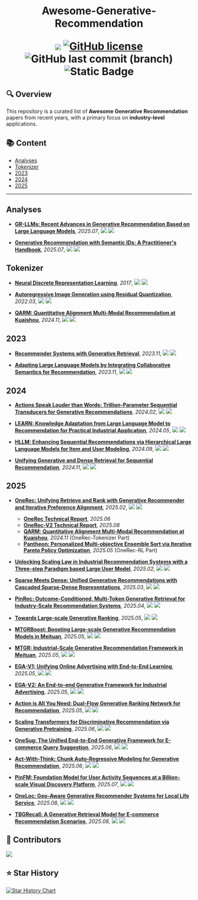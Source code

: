 <p align="center">
<h1 align="center">Awesome-Generative-Recommendation


<p align="center">
    <a href="https://awesome.re"><img src="https://awesome.re/badge.svg"></a>
    <a href="https://github.com/uestc-huangyw/Awesome-Generative-Recommendation/blob/master/LICENSE"><img alt="GitHub license" src="https://img.shields.io/github/license/uestc-huangyw/Awesome-Generative-Recommendation"></a>
    <img src="https://img.shields.io/github/last-commit/uestc-huangyw/Awesome-Generative-Recommendation/main?logo=github&color=blue" alt="GitHub last commit (branch)">
    <img src="https://img.shields.io/badge/Contributions-welcome-blue.svg?style=flat" alt="Static Badge">
</p>


## 🔍 Overview

This repository is a curated list of **Awesome Generative Recommendation** papers from recent years, with a primary focus on **industry-level** applications.

## 📚 Content

- [Analyses](#analyses)
- [Tokenizer](#tokenizer)
- [2023](#2023)
- [2024](#2024)
- [2025](#2025)


---


## Analyses

- [**GR-LLMs: Recent Advances in Generative Recommendation Based on Large Language Models**](https://arxiv.org/abs/2507.06507v2), *2025.07*, ![](https://img.shields.io/badge/Survey-red) ![](https://img.shields.io/badge/Alibaba-orange)


- [**Generative Recommendation with Semantic IDs: A Practitioner's Handbook**](https://arxiv.org/abs/2507.22224v1), *2025.07*, ![](https://img.shields.io/badge/GRID-blue) ![](https://img.shields.io/badge/Snap-orange)






## Tokenizer

- [**Neural Discrete Representation Learning**](https://proceedings.neurips.cc/paper_files/paper/2017/file/7a98af17e63a0ac09ce2e96d03992fbc-Paper.pdf), *2017*, ![](https://img.shields.io/badge/VQ_VAE-blue) ![](https://img.shields.io/badge/DeepMind-orange)


- [**Autoregressive Image Generation using Residual Quantization**](https://arxiv.org/abs/2203.01941), *2022.03*, ![](https://img.shields.io/badge/RQ_VAE-blue) ![](https://img.shields.io/badge/POSTECH-orange)


- [**QARM: Quantitative Alignment Multi-Modal Recommendation at Kuaishou**](https://arxiv.org/abs/2411.11739), *2024.11*, ![](https://img.shields.io/badge/QARM-blue) ![](https://img.shields.io/badge/Kuaishou-orange)






## 2023

- [**Recommender Systems with Generative Retrieval**](https://proceedings.neurips.cc/paper_files/paper/2023/file/20dcab0f14046a5c6b02b61da9f13229-Paper-Conference.pdf), *2023.11*, ![](https://img.shields.io/badge/TIGER-blue) ![](https://img.shields.io/badge/DeepMind-orange)


- [**Adapting Large Language Models by Integrating Collaborative Semantics for Recommendation**](https://arxiv.org/abs/2311.09049), *2023.11*, ![](https://img.shields.io/badge/LC_Rec-blue) ![](https://img.shields.io/badge/Tencent-orange)





## 2024

- [**Actions Speak Louder than Words: Trillion-Parameter Sequential Transducers for Generative Recommendations**](https://arxiv.org/abs/2402.17152), *2024.02*, ![](https://img.shields.io/badge/HSTU-blue) ![](https://img.shields.io/badge/Meta-orange)


- [**LEARN: Knowledge Adaptation from Large Language Model to Recommendation for Practical Industrial Application**](https://arxiv.org/abs/2405.03988), *2024.05*, ![](https://img.shields.io/badge/LEARN-blue) ![](https://img.shields.io/badge/Kuaishou-orange)


- [**HLLM: Enhancing Sequential Recommendations via Hierarchical Large Language Models for Item and User Modeling**](https://arxiv.org/abs/2409.12740), *2024.09*, ![](https://img.shields.io/badge/HLLM-blue) ![](https://img.shields.io/badge/ByteDance-orange)


- [**Unifying Generative and Dense Retrieval for Sequential Recommendation**](https://arxiv.org/abs/2411.18814), *2024.11*, ![](https://img.shields.io/badge/LIGER-blue) ![](https://img.shields.io/badge/Meta-orange)






## 2025

- [**OneRec: Unifying Retrieve and Rank with Generative Recommender and Iterative Preference Alignment**](https://arxiv.org/abs/2502.18965), *2025.02*, ![](https://img.shields.io/badge/OneRec-blue) ![](https://img.shields.io/badge/Kuaishou-orange)
  - [**OneRec Technical Report**](https://arxiv.org/abs/2506.13695), *2025.06*
  - [**OneRec-V2 Technical Report**](https://arxiv.org/pdf/2508.20900), *2025.08*
  - [**QARM: Quantitative Alignment Multi-Modal Recommendation at Kuaishou**](https://arxiv.org/abs/2411.11739), *2024.11* (OneRec-Tokenizer Part)
  - [**Pantheon: Personalized Multi-objective Ensemble Sort via Iterative Pareto Policy Optimization**](https://arxiv.org/abs/2505.13894), *2025.05* (OneRec-RL Part)


- [**Unlocking Scaling Law in Industrial Recommendation Systems with a Three-step Paradigm based Large User Model**](https://arxiv.org/abs/2502.08309), *2025.02*, ![](https://img.shields.io/badge/LUM-blue) ![](https://img.shields.io/badge/Alibaba-orange)


- [**Sparse Meets Dense: Unified Generative Recommendations with Cascaded Sparse-Dense Representations**](https://arxiv.org/abs/2503.02453), *2025.03*, ![](https://img.shields.io/badge/COBRA-blue) ![](https://img.shields.io/badge/Baidu-orange)


- [**PinRec: Outcome-Conditioned, Multi-Token Generative Retrieval for Industry-Scale Recommendation Systems**](https://arxiv.org/abs/2504.10507), *2025.04*, ![](https://img.shields.io/badge/PinRec-blue) ![](https://img.shields.io/badge/Pinterest-orange)


- [**Towards Large-scale Generative Ranking**](https://arxiv.org/abs/2505.04180), *2025.05*, ![](https://img.shields.io/badge/GenRank-blue) ![](https://img.shields.io/badge/Xiaohongshu-orange)


- [**MTGRBoost: Boosting Large-scale Generative Recommendation Models in Meituan**](https://arxiv.org/abs/2505.12663), *2025.05*, ![](https://img.shields.io/badge/MTGRBoost-blue) ![](https://img.shields.io/badge/Meituan-orange)


- [**MTGR: Industrial-Scale Generative Recommendation Framework in Meituan**](https://arxiv.org/abs/2505.18654), *2025.05*, ![](https://img.shields.io/badge/MTGR-blue) ![](https://img.shields.io/badge/Meituan-orange)


- [**EGA-V1: Unifying Online Advertising with End-to-End Learning**](https://arxiv.org/abs/2505.19755), *2025.05*, ![](https://img.shields.io/badge/EGA_V1-blue) ![](https://img.shields.io/badge/Meituan-orange)


- [**EGA-V2: An End-to-end Generative Framework for Industrial Advertising**](https://arxiv.org/abs/2505.17549), *2025.05*, ![](https://img.shields.io/badge/EGA_V2-blue) ![](https://img.shields.io/badge/Meituan-orange)


- [**Action is All You Need: Dual-Flow Generative Ranking Network for Recommendation**](https://arxiv.org/abs/2505.16752), *2025.05*, ![](https://img.shields.io/badge/DFGR-blue) ![](https://img.shields.io/badge/Meituan-orange)


- [**Scaling Transformers for Discriminative Recommendation via Generative Pretraining**](https://arxiv.org/abs/2506.03699), *2025.06*, ![](https://img.shields.io/badge/GPSD-blue) ![](https://img.shields.io/badge/Alibaba-orange)


- [**OneSug: The Unified End-to-End Generative Framework for E-commerce Query Suggestion**](https://arxiv.org/abs/2506.06913), *2025.06*, ![](https://img.shields.io/badge/OneSug-blue) ![](https://img.shields.io/badge/Kuaishou-orange)


- [**Act-With-Think: Chunk Auto-Regressive Modeling for Generative Recommendation**](https://arxiv.org/abs/2506.23643v1), *2025.06*, ![](https://img.shields.io/badge/CAR-blue) ![](https://img.shields.io/badge/Huawei-orange)


- [**PinFM: Foundation Model for User Activity Sequences at a Billion-scale Visual Discovery Platform**](https://arxiv.org/abs/2507.12704), *2025.07*, ![](https://img.shields.io/badge/PinFM-blue) ![](https://img.shields.io/badge/Pinterest-orange)
  

- [**OneLoc: Geo-Aware Generative Recommender Systems for Local Life Service**](https://arxiv.org/abs/2508.14646v1), *2025.08*, ![](https://img.shields.io/badge/OneLoc-blue) ![](https://img.shields.io/badge/Kuaishou-orange)


- [**TBGRecall: A Generative Retrieval Model for E-commerce Recommendation Scenarios**](https://arxiv.org/abs/2508.11977), *2025.08*, ![](https://img.shields.io/badge/TBGRecall-blue) ![](https://img.shields.io/badge/Alibaba-orange)







## 👥 Contributors

<a href="https://github.com/uestc-huangyw/Awesome-Generative-Recommendation/graphs/contributors">
  <img src="https://contrib.rocks/image?repo=uestc-huangyw/Awesome-Generative-Recommendation" />
</a>




## ⭐ Star History

[![Star History Chart](https://api.star-history.com/svg?repos=uestc-huangyw/Awesome-Generative-Recommendation&type=Date)](https://star-history.com/#uestc-huangyw/Awesome-Generative-Recommendation&Date)
